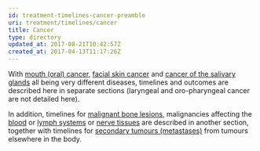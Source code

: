 ```yaml
---
id: treatment-timelines-cancer-preamble
uri: treatment/timelines/cancer
title: Cancer
type: directory
updated_at: 2017-08-21T10:42:57Z
created_at: 2017-04-13T11:17:26Z
---
```


<p>With <a href="/treatment/timelines/cancer/mouth-cancer">mouth (oral) cancer</a>,
    <a href="/treatment/timelines/cancer/facial-skin-cancer">facial skin cancer</a>    and <a href="/treatment/timelines/cancer/salivary-gland-cancer">cancer of the salivary glands</a>    all being very different diseases, timelines and outcomes
    are described here in separate sections (laryngeal and oro-pharyngeal
    cancer are not detailed here).</p>
<p>In addition, timelines for <a href="/treatment/timelines/bone-lesion">malignant bone lesions</a>,
    malignancies affecting the <a href="/treatment/timelines/tumour/blood-malignancy">blood</a>    or <a href="/treatment/timelines/tumour/other">lymph systems</a>    or <a href="/treatment/timelines/tumour/other">nerve tissues</a>    are described in another section, together with timelines
    for <a href="/treatment/timelines/tumour/metastases">secondary tumours (metastases)</a>    from tumours elsewhere in the body.</p>
